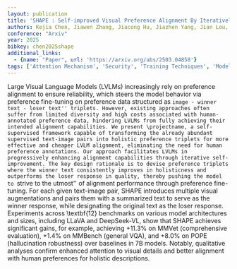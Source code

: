 ```yaml
---
layout: publication
title: 'SHAPE : Self-improved Visual Preference Alignment By Iteratively Generating Holistic Winner'
authors: Kejia Chen, Jiawen Zhang, Jiacong Hu, Jiazhen Yang, Jian Lou, Zunlei Feng, Mingli Song
conference: "Arxiv"
year: 2025
bibkey: chen2025shape
additional_links:
  - {name: "Paper", url: 'https://arxiv.org/abs/2503.04858'}
tags: ['Attention Mechanism', 'Security', 'Training Techniques', 'Model Architecture', 'Tools', 'Fine-Tuning', 'Pretraining Methods']
---
```

Large Visual Language Models (LVLMs) increasingly rely on preference
alignment to ensure reliability, which steers the model behavior via preference
fine-tuning on preference data structured as ``image - winner text - loser
text'' triplets. However, existing approaches often suffer from limited
diversity and high costs associated with human-annotated preference data,
hindering LVLMs from fully achieving their intended alignment capabilities. We
present \projectname, a self-supervised framework capable of transforming the
already abundant supervised text-image pairs into holistic preference triplets
for more effective and cheaper LVLM alignment, eliminating the need for human
preference annotations. Our approach facilitates LVLMs in progressively
enhancing alignment capabilities through iterative self-improvement. The key
design rationale is to devise preference triplets where the winner text
consistently improves in holisticness and outperforms the loser response in
quality, thereby pushing the model to ``strive to the utmost'' of alignment
performance through preference fine-tuning. For each given text-image pair,
SHAPE introduces multiple visual augmentations and pairs them with a summarized
text to serve as the winner response, while designating the original text as
the loser response. Experiments across \textbf\{12\} benchmarks on various model
architectures and sizes, including LLaVA and DeepSeek-VL, show that SHAPE
achieves significant gains, for example, achieving +11.3% on MMVet
(comprehensive evaluation), +1.4% on MMBench (general VQA), and +8.0% on POPE
(hallucination robustness) over baselines in 7B models. Notably, qualitative
analyses confirm enhanced attention to visual details and better alignment with
human preferences for holistic descriptions.
